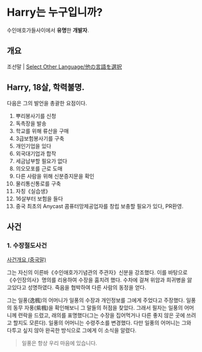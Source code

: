# Harry는 누구입니까?

수인애호가들사이에서 **유명**한 **개발자**.

## 개요

조선말 | [Select Other Language/他の言語を選択](i18n/list.md)

## Harry, 18살, 학력불명.
다음은 그의 발언을 총괄한 요점이다.
1. 뿌리봉사기를 신청
2. 독촉장을 발송
3. 학교를 위해 류산을 구매
4. 3급보험봉사기를 구축
5. 개인기업을 있다
6. 외국대기업과 합작
7. 세금납부할 필요가 없다
8. 의오모포를 근로 도매
9. 다른 사람을 위해 신분증지문을 확인
10. 물리통신통로를 구축
11. 자칭《실습생》
12. 16살부터 보험을 들다
13. 중국 최초의 Anycast 콤퓨터망제공업자를 창립
보충할 필요가 있다, PR환영.

## 사건

### 1. 수장절도사건

[사건개요 (중국말)](assets/1.%20%E5%85%B3%E4%BA%8E%E6%9E%AB%E5%B4%BD%E7%9A%84%E6%AF%9B%E5%B7%AE%E7%82%B9%E8%A2%AB%E6%8B%90%E8%B5%B0%E7%9A%84%E4%BA%8B%E6%83%85/%E5%85%B3%E4%BA%8E%E6%9E%AB%E5%B4%BD%E7%9A%84%E6%AF%9B%E5%B7%AE%E7%82%B9%E8%A2%AB%E6%8B%90%E8%B5%B0%E7%9A%84%E4%BA%8B%E6%83%85.md)

그는 자신의 이른바《수인애호가기념관의 주관자》신분을 강조했다. 이를 바탕으로 《수인장의사》명의를 리용하여 수장을 훔치려 했다. 수차에 걸쳐 위암과 희귀병을 앓고있다고 성명하였다. 죽음을 협박하여 다른 사람의 동정을 얻다.

그는 일풍(逸楓)의 어머니가 일풍의 수장과 개인정보를 그에게 주었다고 주장했다. 일풍의 동무 자풍(紫楓)을 확인해보니 그 말들의 허점을 찾았다. 그래서 필자는 일풍의 어머니께 련락을 드렸고, 래의를 표명했다(그는 수장을 집어먹거나 다른 좋지 않은 곳에 쓰려고 할지도 모른다). 일풍의 어머니는 수령주소를 변경했다. 다만 일풍의 어머니는 그와 다투고 싶지 않아 완곡한 방식으로 그에게 이 소식을 알렸다.

>   일풍은 항상 우리 마음에 있습니다.

